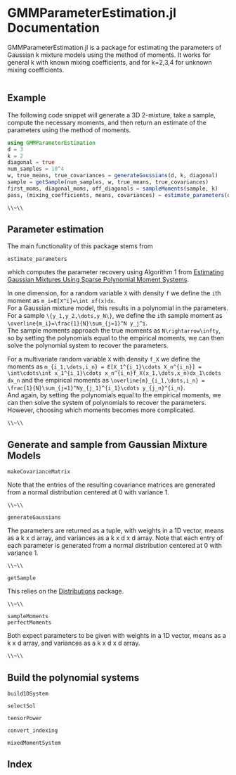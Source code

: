 # GMMParameterEstimation.jl Documentation

GMMParameterEstimation.jl is a package for estimating the parameters of Gaussian k mixture models using the method of moments. It works for general k with known mixing coefficients, and for k=2,3,4 for unknown mixing coefficients.

```@contents
```

## Example
The following code snippet will generate a 3D 2-mixture, take a sample, compute the necessary moments, and then return an estimate of the parameters using the method of moments.

```julia
using GMMParameterEstimation
d = 3
k = 2
diagonal = true
num_samples = 10^4
w, true_means, true_covariances = generateGaussians(d, k, diagonal)
sample = getSample(num_samples, w, true_means, true_covariances)
first_moms, diagonal_moms, off_diagonals = sampleMoments(sample, k)
pass, (mixing_coefficients, means, covariances) = estimate_parameters(d, k, first_moms, diagonal_moms, off_diagonals, diagonal)
```
``\\~\\``
 
 
## Parameter estimation

The main functionality of this package stems from 
```@docs
estimate_parameters
```
which computes the parameter recovery using Algorithm 1 from [Estimating Gaussian Mixtures Using Sparse Polynomial Moment Systems](https://arxiv.org/abs/2106.15675).

In one dimension, for a random variable ``X`` with density ``f`` we define the ``i``th moment as 
``m_i=E[X^i]=\int xf(x)dx``.  
For a Gaussian mixture model, this results in a polynomial in the parameters.  For a sample ``\{y_1,y_2,\dots,y_N\}``, we define the ``i``th sample moment as 
``\overline{m_i}=\frac{1}{N}\sum_{j=1}^N y_j^i``.  
The sample moments approach the true moments as ``N\rightarrow\infty``, so by setting the polynomials equal to the empirical moments, we can then solve the polynomial system to recover the parameters.

For a multivariate random variable ``X`` with density ``f_X`` we define the moments as 
``m_{i_1,\dots,i_n} = E[X_1^{i_1}\cdots X_n^{i_n}] = \int\cdots\int x_1^{i_1}\cdots x_n^{i_n}f_X(x_1,\dots,x_n)dx_1\cdots dx_n`` 
and the empirical moments as 
``\overline{m}_{i_1,\dots,i_n} = \frac{1}{N}\sum_{j=1}^Ny_{j_1}^{i_1}\cdots y_{j_n}^{i_n}``.  
And again, by setting the polynomials equal to the empirical moments, we can then solve the system of polynomials to recover the parameters.  However, choosing which moments becomes more complicated.

 ``\\~\\``

## Generate and sample from Gaussian Mixture Models

```@docs
makeCovarianceMatrix
```
Note that the entries of the resulting covariance matrices are generated from a normal distribution centered at 0 with variance 1.

 ``\\~\\``

```@docs
generateGaussians
```
The parameters are returned as a tuple, with weights in a 1D vector, means as a k x d array, and variances as a k x d x d array.  Note that each entry of each parameter is generated from a normal distribution centered at 0 with variance 1.

 ``\\~\\``

```@docs
getSample
```
This relies on the [Distributions](https://juliastats.org/Distributions.jl/stable/) package.

 ``\\~\\``
 
```@docs
sampleMoments
perfectMoments
```
Both expect parameters to be given with weights in a 1D vector, means as a k x d array, and variances as a k x d x d array.

 ``\\~\\``

## Build the polynomial systems

```@docs
build1DSystem
```

```@docs
selectSol
```

```@docs
tensorPower
```

```@docs
convert_indexing
```

```@docs
mixedMomentSystem
```

## Index

```@index
```
